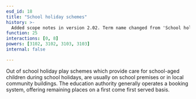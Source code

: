 ```yaml
---
esd_id: 18
title: "School holiday schemes"
history: >-
  Added scope notes in version 2.02. Term name changed from 'School holiday schemes' to 'Schools - holiday schemes' in version 3.00. Term name changed to 'School holiday schemes' in version 4.00.
function: 25
interactions: [0, 8]
powers: [3102, 3102, 3103, 3103]
internal: false

---
```


Out of school holiday play schemes which provide care for school-aged children during school holidays, are usually on school premises or in local community buildings. The education authority generally operates a booking system, offering remaining places on a first come first served basis.

